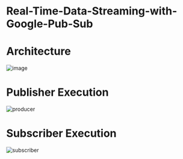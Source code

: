 # Real-Time-Data-Streaming-with-Google-Pub-Sub

# Architecture

![image](https://github.com/user-attachments/assets/6b49f1a8-fdcc-4139-9a57-7c0f5a5347d7)




# Publisher Execution

![producer](https://github.com/user-attachments/assets/7f223d2f-e1a2-4b58-9484-35592d89fb69)



# Subscriber Execution

![subscriber](https://github.com/user-attachments/assets/6b1280e8-47c6-434a-b873-2f6331c4fbf3)






